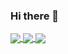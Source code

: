 ### Hi there 👋

<a href="https://github.com/anuraghazra/github-readme-stats">
   <img align="center" src="https://github-readme-stats.vercel.app/api/?username=anuraghazra&show_icons=true&title_color=fff&icon_color=79ff97&text_color=9f9f9f&bg_color=151515"
        />
  <img align="center" src="https://github-readme-stats.vercel.app/api/top-langs/?username=doljae&layout=compact" />
  <img align="center" src="https://github-readme-stats.vercel.app/api/wakatime?username=doljae&layout=compact" />
</a>


<!--
**doljae/doljae** is a ✨ _special_ ✨ repository because its `README.md` (this file) appears on your GitHub profile.

Here are some ideas to get you started:

- 🔭 I’m currently working on ...
- 🌱 I’m currently learning ...
- 👯 I’m looking to collaborate on ...
- 🤔 I’m looking for help with ...
- 💬 Ask me about ...
- 📫 How to reach me: ...
- 😄 Pronouns: ...
- ⚡ Fun fact: ...
-->
